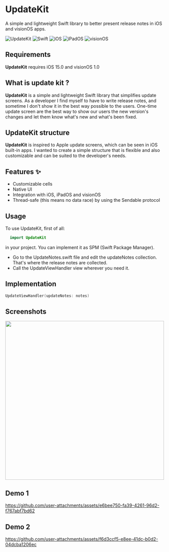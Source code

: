 #  UpdateKit
A simple and lightweight Swift library to better present release notes in iOS and visionOS apps.

![UpdateKit](https://img.shields.io/github/v/release/TheiPhoneDev/UpdateKit?label=UpdateKit)
![Swift](https://img.shields.io/badge/Swift-6.0-orange?logo=swift)
![iOS](https://img.shields.io/badge/iOS-15.0-blue?logo=apple)
![iPadOS](https://img.shields.io/badge/iPadOS-15.0-blue?logo=apple)
![visionOS](https://img.shields.io/badge/visionOS-1.0-blue?logo=apple)



## Requirements
**UpdateKit** requires iOS 15.0 and visionOS 1.0

## What is update kit ?

**UpdateKit** is a simple and lightweight Swift library that simplifies update screens. As a developer I find myself to have to write release notes, and sometime I don't show it in the best way possible to the users. One-time update screen are the best way to show our users the new version's changes and let them know what's new and what's been fixed.

## UpdateKit structure
**UpdateKit** is inspired to Apple update screens, which can be seen in iOS built-in apps. I wanted to create a simple structure that is flexible and also customizable and can be suited to the developer's needs.

## Features ✨
- Customizable cells
- Native UI
- Integration with iOS, iPadOS and visionOS
- Thread-safe (this means no data race) by using the Sendable protocol
  

## Usage
To use UpdateKit, first of all:
```swift
  import UpdateKit
```
  in your project. You can implement it as SPM (Swift Package Manager).
- Go to the UpdateNotes.swift file and edit the updateNotes collection. That's where the release notes are collected.
- Call the UpdateViewHandler view wherever you need it.

## Implementation
```swift
UpdateViewHandler(updateNotes: notes)
```

## Screenshots

<img src="https://github.com/user-attachments/assets/24a7aa13-1d4e-4b98-a15c-55caa3798186" height="500"/>

## Demo 1
https://github.com/user-attachments/assets/e6bee750-fa39-4261-96d2-f767abf7bd62

## Demo 2
https://github.com/user-attachments/assets/f6d3ccf5-e8ee-41dc-b0d2-04dcba1206ec




